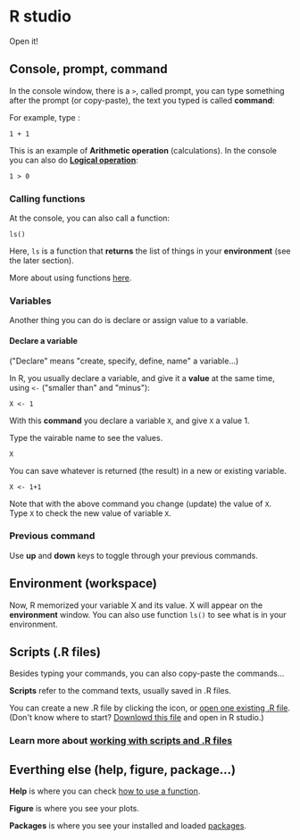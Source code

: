 # R studio
Open it!

## Console, prompt, command
In the console window, there is a `>`, called prompt, you can type something after the prompt (or copy-paste), the text you typed is called **command**:

For example, type :
 
	1 + 1

This is an example of **Arithmetic operation** (calculations).
In the console you can also do [**Logical operation**](logical_operation.md):

	1 > 0

### Calling functions
At the console, you can also call a function:

   	ls()

Here, `ls` is a function that **returns** the list of things in your **environment** (see the later section).

More about using functions [here](Functions_use.md). 

### Variables 
Another thing you can do is declare or assign value to a variable.

#### Declare a variable
("Declare" means "create, specify, define, name" a variable...)

In R, you usually declare a variable, and give it a **value** at the same time, using `<-` ("smaller than" and "minus"):

	X <- 1

With this **command** you declare a variable `X`, and give `X` a value 1.

Type the vairable name to see the values.

	X

You can save whatever is returned (the result) in a new or existing variable.

	X <- 1+1

Note that with the above command you change (update) the value of `X`. Type `X` to check the new value of variable `X`.

### Previous command
Use **up** and **down** keys to toggle through your previous commands. 

## Environment (workspace)
Now, R memorized your variable X and its value. X will appear on the **environment** window. You can also use function `ls()` to see what is in your environment. 

## Scripts (.R files)
Besides typing your commands, you can also copy-paste the commands... 

**Scripts** refer to the command texts, usually saved in .R files.

You can create a new .R file by clicking the icon, or [open one existing .R file](https://github.com/weitingwlin/r-primers/blob/master/Documents/Working_with_scripts.md#open-a-r-file). (Don't know where to start? [Downlowd this file](https://github.com/weitingwlin/r-primers/blob/master/R_files/script_ex_sequence.R) and open in R studio.) 

### Learn more about [working with scripts and .R files](Working_with_scripts.md)

## Everthing else (help, figure, package...)

**Help** is where you can check [how to use a function](Functions_use.md).

**Figure** is where you see your plots.

**Packages** is where you see your installed and loaded [packages](Packages.md).